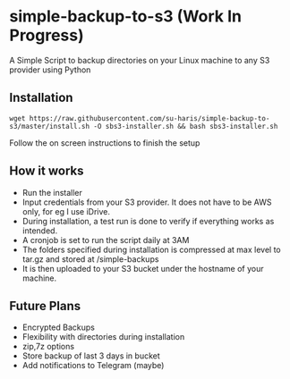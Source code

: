 # simple-backup-to-s3 (Work In Progress)
A Simple Script to backup directories on your Linux machine to any S3 provider using Python <br>

## Installation
```
wget https://raw.githubusercontent.com/su-haris/simple-backup-to-s3/master/install.sh -O sbs3-installer.sh && bash sbs3-installer.sh
```
Follow the on screen instructions to finish the setup

## How it works
- Run the installer
- Input credentials from your S3 provider. It does not have to be AWS only, for eg I use iDrive.
- During installation, a test run is done to verify if everything works as intended.
- A cronjob is set to run the script daily at 3AM
- The folders specified during installation is compressed at max level to tar.gz and stored at /simple-backups
- It is then uploaded to your S3 bucket under the hostname of your machine.

## Future Plans
- Encrypted Backups
- Flexibility with directories during installation
- zip,7z options
- Store backup of last 3 days in bucket
- Add notifications to Telegram (maybe)